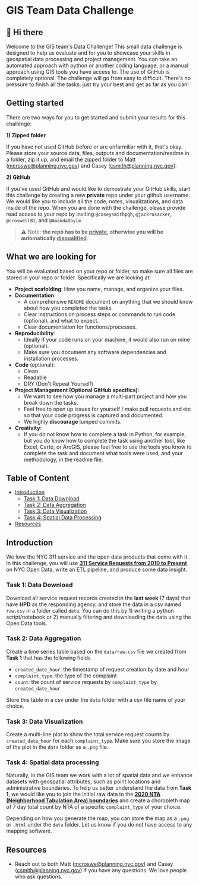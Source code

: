 # GIS Team Data Challenge

## 👋 Hi there

Welcome to the GIS team's Data Challenge! This small data challenge is designed to help us evaluate and for you to showcase your skills in geospatial data processing and project management. You can take an automated approach with python or another coding language, or a manual approach using GIS tools you have access to. The use of GitHub is completely optional. The challenge will go from easy to difficult.  There's no pressure to finish all the tasks; just try your best and get as far as you can! 

## Getting started

There are two ways for you to get started and submit your results for this challenge:

**1) Zipped folder**

If you have not used GitHub before or are unfarmiliar with it, that's okay.  Please store your source data, files, outputs and documentation/readme in a folder, zip it up, and email the zipped folder to Matt (mcroswe@planning.nyc.gov) and Casey (csmith@planning.nyc.gov).

**2) GitHub**

If you've used GitHub and would like to demostrate your GitHub skills, start this challenge by creating a new **private** repo under your github username. We would like you to include all the code, notes, visualizations, and data inside of the repo. When you are done with the challenge, please provide read access to your repo by inviting `@caseysmithpgh`, `@jackrosacker`, `@croswell81`, and `@AmandaDoyle`.
> ⚠️ Note: **the repo has to be <ins>private</ins>, otherwise you will be automatically <ins>disqualified</ins>**.


## What we are looking for

You will be evaluated based on your repo or folder, so make sure all files are stored in your repo or folder. Specifically we are looking at:

- **Project scafolding**: How you name, manage, and organize your files.
- **Documentation**:
  - A comprehensive `README` document on anything that we should know about how you completed the tasks.
  - Clear instructions on process steps or commands to run code (optional), and what to expect.
  - Clear documentation for functions/processes.
- **Reproducibility**:
  - Ideally if your code runs on your machine, it would also run on mine (optional).
  - Make sure you document any software dependencies and installation processes.
- **Code** (optional):
  - Clean
  - Readable
  - DRY (Don't Repeat Yourself)
- **Project Management (Optional GitHub specifics)**:
  - We want to see how you manage a multi-part project and how you break down the tasks.
  - Feel free to open up issues for yourself / make pull requests and etc so that your code progress is captured and documented.
  - We highly **discourage** lumped commits.
- **Creativity**:
  - If you do not know how to complete a task in Python, for example, but you do know how to complete the task using another tool, like Excel, Carto, or ArcGIS, please feel free to use the tools you know to complete the task and document what tools were used, and your methodology, in the readme file.  


## Table of Content

- [Introduction](#introduction)
  - [Task 1: Data Download](#task-1-data-download)
  - [Task 2: Data Aggregation](#task-2-data-aggregation)
  - [Task 3: Data Visualization](#task-3-data-visualization)
  - [Task 4: Spatial Data Processing](#task-4-spatial-data-processing)
- [Resources](#resources)

## Introduction

We love the NYC 311 service and the open data products that come with it. In this challenge, you will use **[311 Service Requests from 2010 to Present](https://data.cityofnewyork.us/Social-Services/311-Service-Requests-from-2010-to-Present/erm2-nwe9)** on NYC Open Data, write an ETL pipeline, and produce some data insight.

### Task 1: Data Download

Download all service request records created in the **last week** (7 days) that have **HPD** as the responding agency, and store the data in a csv named `raw.csv` in a folder called `data`.
You can do this by 1) writing a python script/notebook or 2) manually filtering and downloading the data using the Open Data tools.

### Task 2: Data Aggregation

Create a time series table based on the `data/raw.csv` file we created from **Task 1** that has the following fields

- `created_date_hour`: the timestamp of request creation by date and hour
- `complaint_type`: the type of the complaint
- `count`: the count of service requests by `complaint_type` by `created_date_hour`

Store this table in a csv under the `data` folder with a csv file name of your choice.

### Task 3: Data Visualization

Create a multi-line plot to show the total service request counts by `created_date_hour` for each `complaint_type`. Make sure you store the image of the plot in the `data` folder as a `.png` file.  

### Task 4: Spatial data processing

Naturally, in the GIS team we work with a lot of spatial data and we enhance datasets with geospatial attributes, such as point locations and administrative boundaries. To help us better understand the data from **Task 1**, we would like you to join the initial raw data to the **[2020 NTA (Neighborhood Tabulation Area) boundaries](https://www1.nyc.gov/site/planning/data-maps/open-data/census-download-metadata.page)** and create a choropleth map of 7 day total count by NTA of a specific `complaint_type` of your choice.

Depending on how you generate the map, you can store the map as a `.png` or `.html` under the `data` folder. Let us know if you do not have access to any mapping software.

## Resources

- Reach out to both Matt (mcroswe@planning.nyc.gov) and Casey (csmith@planning.nyc.gov) if you have any questions. We love people who ask questions.

